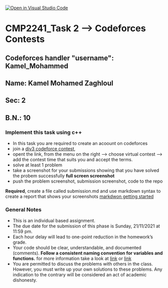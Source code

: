 [![Open in Visual Studio Code](https://classroom.github.com/assets/open-in-vscode-f059dc9a6f8d3a56e377f745f24479a46679e63a5d9fe6f495e02850cd0d8118.svg)](https://classroom.github.com/online_ide?assignment_repo_id=6344904&assignment_repo_type=AssignmentRepo)
# CMP2241_Task 2 --> Codeforces Contests

## Codeforces handler "username": Kamel_Mohammed
## Name: Kamel Mohamed Zaghloul
## Sec: 2
## B.N.: 10


### Implement this task using c++
- In this task you are required to create an acoount on codeforces
- join a [div3 codeforce contest](https://codeforces.com/contest/977), 
- opent the link, from the menu on the right --> choose virtual contest --> add the contest time that suits you and accept the terms.
- solve at least 1 problem
- take a screenshot for your submissions showing that you have solved the probem successfully **full screen screenshot**
- push the problem screenshot, submission screenshot, code to the repo 

**Required**, create a file called submission.md and use markdown syntax to create a report that shows your screenshots 
[markdwon getting started](https://docs.github.com/en/github/writing-on-github/getting-started-with-writing-and-formatting-on-github/basic-writing-and-formatting-syntax) 

### General Notes
- This is an individual based assignment.
- The due date for the submission of this phase is Sunday, 21/11/2021 at 11:59 pm.
- Each hour delay will lead to one-point reduction in the homework’s grade.
- Your code should be clear, understandable, and documented (comments). **Follow a consistent naming convention for variables and functions.** for more information take a look at [link](https://google.github.io/styleguide/cppguide.html) or [link](https://ilcc.gitbooks.io/wiki/content/StyleGuide/Google-Cpp-en/02_Header-Files.html)
- You are permitted to discuss the problems with others in the class. However, you must write up your own solutions to these problems. Any indication to the contrary will be considered an act of academic dishonesty.
